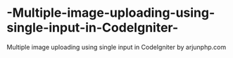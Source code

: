 # -Multiple-image-uploading-using-single-input-in-CodeIgniter-
 Multiple image uploading using single input in CodeIgniter by arjunphp.com
